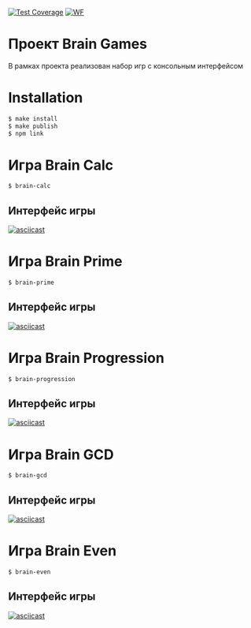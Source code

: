 [![Test Coverage](https://api.codeclimate.com/v1/badges/a99a88d28ad37a79dbf6/test_coverage)](https://codeclimate.com/github/makefrontend/frontend-project-lvl1) [![WF](https://github.com/makefrontend/frontend-project-lvl1/workflows/Node.js%20CI/badge.svg)](https://github.com/makefrontend/frontend-project-lvl1/actions)

# Проект Brain Games
В рамках проекта реализован набор игр с консольным интерфейсом
# Installation
```sh
$ make install
$ make publish
$ npm link
```

# Игра Brain Calc
```sh
$ brain-calc
```
## Интерфейс игры
[![asciicast](https://asciinema.org/a/NPpFz2p8JtM4xao8KEoS27Pf2.svg)](https://asciinema.org/a/NPpFz2p8JtM4xao8KEoS27Pf2)

# Игра Brain Prime
```sh
$ brain-prime
```
## Интерфейс игры 
[![asciicast](https://asciinema.org/a/hNEEhKRnUVWI1WiKfQ9VKr344.svg)](https://asciinema.org/a/hNEEhKRnUVWI1WiKfQ9VKr344)

# Игра Brain Progression
```sh
$ brain-progression
```
## Интерфейс игры 
[![asciicast](https://asciinema.org/a/vbWcFjhf7J79M4cZkjcgrzILd.svg)](https://asciinema.org/a/vbWcFjhf7J79M4cZkjcgrzILd)

# Игра Brain GCD
```sh
$ brain-gcd
```
## Интерфейс игры 
[![asciicast](https://asciinema.org/a/vYSHeCymlIdEQLkOitdQMi5Tt.svg)](https://asciinema.org/a/vYSHeCymlIdEQLkOitdQMi5Tt)

# Игра Brain Even
```sh
$ brain-even
```
## Интерфейс игры 
[![asciicast](https://asciinema.org/a/RRnjWq3cYDF98kGbBjeWlRQOs.svg)](https://asciinema.org/a/RRnjWq3cYDF98kGbBjeWlRQOs)
